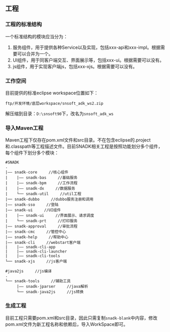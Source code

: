 ## 工程

### 工程的标准结构

一个标准结构的模块应当分为：

1. 服务组件，用于提供各种Service以及实现，包括xxx-api和xxx-impl。根据需要可以合并为一个。
2. UI组件，用于同客户端交互、界面展示等，包括xxx-ui。根据需要可以没有。
3. js组件，用于实现客户端js，包括xxx-xjs。根据需要可以没有。

### 工作空间

目前提供的标准eclipse workspace位置如下：

```
ftp/开发环境/底层workspace/snsoft_adk_ws2.zip
```

解压缩到目录：`D:\snsoft90`下，改名为`snsoft_adk_ws`

### 导入Maven工程

Maven工程下仅存在pom.xml文件和src目录。不在包含eclipse的.project和.classpath等工程描述文件。目前SNADK相关工程是按照功能划分多个组件，每个组件下划分多个模块：

```
#SNADK
.
|—— snadk-core     //核心组件
|    |—— snadk-bas     //基础服务
|    |—— snadk-bpm     //工作流程
|    |—— snadk-dx     //数据服务
|    └── snadk-util     //util工程
|── snadk-dubbo     //dubbo服务注册和调用
|—— snadk-sso     //登陆
|—— snadk-ui     //UI组件
|    |—— snadk-ui     //界面展示、请求调度
|    └── snadk-prt     //打印服务
|—— snadk-approval     //审批流程
|—— snadk-cmc     //管控中心
|—— snadk-help     //帮助中心
|—— snadk-cli     //webstart客户端
|    |—— snadk-cli-app     
|    |—— snadk-cli-launcher
|    |—— snadk-cli-tools
└── snadk-xjs     //js客户端

#java2js     //js编译
.
└── snadk-tools     //辅助工具
     |—— snadk-jparser     //java解析
     └── snadk-java2js     //js转换
```

### 生成工程

目前工程只需要pom.xml和src目录，因此只需复制`snadk-blank`中内容，修改pom.xml文件为新工程名称和依赖后，导入WorkSpace即可。

